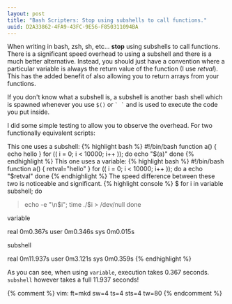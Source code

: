 ```yaml
---
layout: post
title: "Bash Scripters: Stop using subshells to call functions."
uuid: D2A33862-4FA9-43FC-9E56-F850311094BA
---
```


When writing in bash, zsh, sh, etc... __stop__ using subshells to call functions.
There is a significant speed overhead to using a subshell and there is a much
better alternative. Instead, you should just have a convention where a
particular variable is always the return value of the function (I use _retval_).
This has the added benefit of also allowing you to return arrays from your
functions.

If you don't know what a subshell is,  a subshell is another bash shell which is
spawned whenever you use `$()` or ```` ` ` ```` and is used to execute the code
you put inside.

I did some simple testing to allow you to observe the overhead. For two
functionally equivalent scripts:

This one uses a subshell:
{% highlight bash %}
#!/bin/bash
function a() {
    echo hello
}
for (( i = 0; i < 10000; i++ )); do
    echo "$(a)"
done
{% endhighlight %}
This one uses a variable:
{% highlight bash %}
#!/bin/bash
function a() {
    retval="hello"
}
for (( i = 0; i < 10000; i++ )); do
    a
    echo "$retval"
done
{% endhighlight %}
The speed difference between these two is noticeable and significant.
{% highlight console %}
$ for i in variable subshell; do
> echo -e "\n$i"; time ./$i > /dev/null
> done

variable

real 0m0.367s
user 0m0.346s
sys 0m0.015s

subshell

real 0m11.937s
user 0m3.121s
sys 0m0.359s
{% endhighlight %}

As you can see, when using `variable`, execution takes 0.367 seconds. `subshell`
however takes a full 11.937 seconds!

{% comment %}
vim: ft=mkd sw=4 ts=4 sts=4 tw=80
{% endcomment %}
